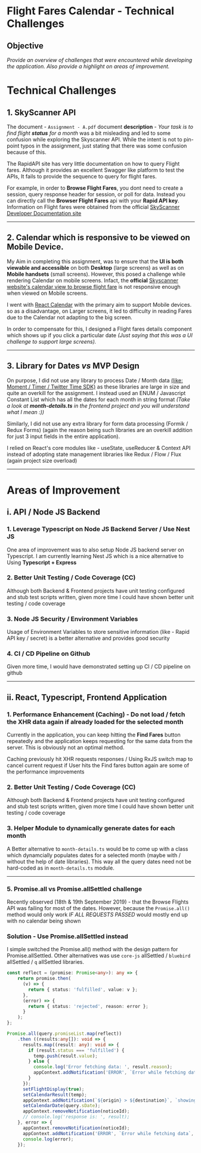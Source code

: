# Flight Fares Calendar - Technical Challenges

## Objective

_Provide an overview of challenges that were encountered while developing the application. Also provide a highlight on areas of improvement._

# Technical Challenges

## 1. SkyScanner API

The document - `Assignment - A.pdf` document **description** - _Your task is to find flight **status** for a month_ was a bit misleading and led to some confusion while exploring the Skyscanner API. While the intent is not to pin-point typos in the assignment, just stating that there was some confusion because of this.

The RapidAPI site has very little documentation on how to query Flight fares. Although it provides an excellent Swagger like platform to test the APIs, It fails to provide the sequence to query for flight fares.

For example, in order to **Browse Flight Fares**, you dont need to create a session, query response header for session, or poll for data. Instead you can directly call the **Browser Flight Fares** api with your **Rapid API key**. Information on Flight fares were obtained from the official [SkyScanner Developer Documentation site](https://skyscanner.github.io/slate/#flights-browse-prices)

---

## 2. Calendar which is responsive to be viewed on Mobile Device.

My Aim in completing this assignment, was to ensure that the **UI is both viewable and accessible** on both **Desktop** (large screens) as well as on **Mobile handsets** (small screens). However, this posed a challenge while rendering Calendar on mobile screens. Infact, the **official** [Skyscanner website's calendar view to browse flight fare](https://www.skyscanner.co.in/transport/flights/blr/kulm/?adults=1&children=0&adultsv2=1&childrenv2=&infants=0&cabinclass=economy&rtn=0&preferdirects=false&outboundaltsenabled=false&inboundaltsenabled=false&oym=1909&ref=home&selectedoday=17) is not responsive enough when viewed on Mobile screens.

I went with [React Calendar](https://www.npmjs.com/package/react-calendar) with the primary aim to support Mobile devices. so as a disadvantage, on Larger screens, it led to difficulty in reading Fares due to the Calendar not adapting to the big screen.

In order to compensate for this, I designed a Flight fares details component which shows up if you click a particular date _(Just saying that this was a UI challenge to support large screens)._

---

## 3. Library for Dates _vs_ MVP Design

On purpose, I did not use any library to process Date / Month data [(like: Moment / Timer / Twitter Time SDK)](https://blog.logrocket.com/javascript-date-libraries/) as these libraries are large in size and quite an overkill for the assignment. I instead used an ENUM / Javascript Constant List which has all the dates for each month in string format _(Take a look at **month-details.ts** in the frontend project and you will understand what I mean :))_

Similarly, I did not use any extra library for form data processing (Formik / Redux Forms) (again the reason being such libraries are an overkill addition for just 3 input fields in the entire application).

I relied on React's core modules like - useState, useReducer & Context API instead of adopting state management libraries like Redux / Flow / Flux (again project size overload)

---

# Areas of Improvement

## i. API / Node JS Backend

### 1. Leverage Typescript on Node JS Backend Server / Use Nest JS

One area of improvement was to also setup Node JS backend server on Typescript. I am currently learning Nest JS which is a nice alternative to Using **Typescript + Express** 

### 2. Better Unit Testing / Code Coverage (CC)

Although both Backend & Frontend projects have unit testing configured and stub test scripts written, given more time I could have shown better unit testing / code coverage

### 3. Node JS Security / Environment Variables

Usage of Environment Variables to store sensitive information (like - Rapid API key / secret) is a better alternative and provides good security


### 4. CI / CD Pipeline on Github

Given more time, I would have demonstrated setting up CI / CD pipeline on github

---

## ii. React, Typescript, Frontend Application

### 1. Performance Enhancement (Caching) - Do not load / fetch the XHR data again if already loaded for the selected month

Currently in the application, you can keep hitting the **Find Fares** button repeatedly and the application keeps requesting for the same data from the server. This is obviously not an optimal method.

Caching previously hit XHR requests responses / Using RxJS switch map to cancel current request if User hits the Find fares button again are some of the performance improvements

### 2. Better Unit Testing / Code Coverage (CC)

Although both Backend & Frontend projects have unit testing configured and stub test scripts written, given more time I could have shown better unit testing / code coverage

### 3. Helper Module to dynamically generate dates for each month

A Better alternative to `month-details.ts` would be to come up with a class which dynamcially populates dates for a selected month (maybe with / without the help of date libraries). This way all the query dates need not be hard-coded as in `month-details.ts` module.

---

### 5. Promise.all vs Promise.allSettled challenge

Recently observed (18th & 19th September 2019) - that the Browse Flights API was failing for most of the dates. However, because the `Promise.all()` method would only work _IF ALL REQUESTS PASSED_ would mostly end up with no calendar being shown

### Solution - Use Promise.allSettled instead

I simple switched the Promise.all() method with the design pattern for Promise.allSettled. Other alternatives was use `core-js` allSettled / `bluebird` allSettled / `q` allSettled libraries.

```typescript
const reflect = (promise: Promise<any>): any => {
    return promise.then(
      (v) => {
        return { status: 'fulfilled', value: v };
      },
      (error) => {
        return { status: 'rejected', reason: error };
      }
    );
};

Promise.all(query.promiseList.map(reflect))
    .then ((results:any[]): void => {
      results.map((result: any): void => {
        if (result.status === 'fulfilled') {
          temp.push(result.value);
        } else {
          console.log('Error fetching data: ', result.reason);
          appContext.addNotification('ERROR', `Error while fetching data`, 'danger', 2000);
        }
      });
      setFlightDisplay(true);  
      setCalendarResult(temp);
      appContext.addNotification(`${origin} > ${destination}`, `showing fares for the month: ${monthNames[new Date(query.sDate).getMonth()]}`, 'success', 5000);
      setCalendarDate(query.sDate);
      appContext.removeNotification(noticeId);
      // console.log('response is: ', result);
    }, error => {
      appContext.removeNotification(noticeId);
      appContext.addNotification('ERROR', `Error while fetching data`, 'danger', 5000);
      console.log(error);
    });
```
